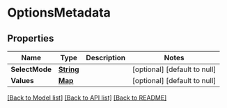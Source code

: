 # OptionsMetadata
## Properties

Name | Type | Description | Notes
------------ | ------------- | ------------- | -------------
**SelectMode** | [**String**](string.md) |  | [optional] [default to null]
**Values** | [**Map**](string.md) |  | [optional] [default to null]

[[Back to Model list]](../README.md#documentation-for-models) [[Back to API list]](../README.md#documentation-for-api-endpoints) [[Back to README]](../README.md)

